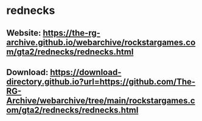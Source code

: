 # rednecks
## Website: https://the-rg-archive.github.io/webarchive/rockstargames.com/gta2/rednecks/rednecks.html

## Download: https://download-directory.github.io?url=https://github.com/The-RG-Archive/webarchive/tree/main/rockstargames.com/gta2/rednecks/rednecks.html
